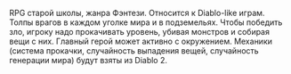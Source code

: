 
RPG старой школы, жанра Фэнтези. Относится к Diablo-like играм. Толпы врагов в каждом уголке мира и в подземельях. Чтобы победить зло, игроку надо прокачивать уровень, убивая монстров и собирая вещи с них. Главный герой может активно с окружением. Механики (система прокачки, случайность выпадения вещей, случайность генерации мира) будут взяты из Diablo 2.